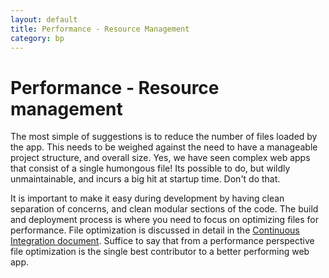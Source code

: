 ```yaml
---
layout: default
title: Performance - Resource Management
category: bp
---
```


# Performance - Resource management

The most simple of suggestions is to reduce the number of files loaded by the app.  This needs to be weighed against the need to have a manageable project structure, and overall size.  Yes, we have seen complex web apps that consist of a single humongous file! Its possible to do, but wildly unmaintainable, and incurs a big hit at startup time. Don't do that.

It is important to make it easy during development by having clean separation of concerns, and clean modular sections of the code. The build and deployment process is where you need to focus on optimizing files for performance. File optimization is discussed in detail in the [Continuous Integration document](./continuous-integration.html).  Suffice to say that from a performance perspective file optimization is the single best contributor to a better performing web app.
